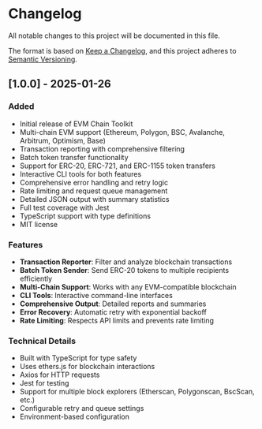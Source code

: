 # Changelog

All notable changes to this project will be documented in this file.

The format is based on [Keep a Changelog](https://keepachangelog.com/en/1.0.0/),
and this project adheres to [Semantic Versioning](https://semver.org/spec/v2.0.0.html).

## [1.0.0] - 2025-01-26

### Added
- Initial release of EVM Chain Toolkit
- Multi-chain EVM support (Ethereum, Polygon, BSC, Avalanche, Arbitrum, Optimism, Base)
- Transaction reporting with comprehensive filtering
- Batch token transfer functionality
- Support for ERC-20, ERC-721, and ERC-1155 token transfers
- Interactive CLI tools for both features
- Comprehensive error handling and retry logic
- Rate limiting and request queue management
- Detailed JSON output with summary statistics
- Full test coverage with Jest
- TypeScript support with type definitions
- MIT license

### Features
- **Transaction Reporter**: Filter and analyze blockchain transactions
- **Batch Token Sender**: Send ERC-20 tokens to multiple recipients efficiently
- **Multi-Chain Support**: Works with any EVM-compatible blockchain
- **CLI Tools**: Interactive command-line interfaces
- **Comprehensive Output**: Detailed reports and summaries
- **Error Recovery**: Automatic retry with exponential backoff
- **Rate Limiting**: Respects API limits and prevents rate limiting

### Technical Details
- Built with TypeScript for type safety
- Uses ethers.js for blockchain interactions
- Axios for HTTP requests
- Jest for testing
- Support for multiple block explorers (Etherscan, Polygonscan, BscScan, etc.)
- Configurable retry and queue settings
- Environment-based configuration
